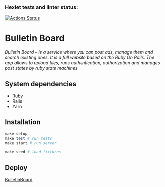 ### Hexlet tests and linter status:
[![Actions Status](https://github.com/ponttor/rails-project-lvl3/actions/workflows/hexlet-check.yml/badge.svg)](https://github.com/ponttor/rails-project-lvl3/actions)

# Bulletin Board

*Bulletin Board – is a service where you can post ads, manage them and search existing ones. It is a full website based on the Ruby On Rails. The app allows to upload files, runs authentication, authorization and manages post states by ruby state machines.*

## System dependencies

- Ruby
- Rails
- Yarn

## Installation

```ruby
make setup
make test # run tests
make start # run server

make seed # load fixtures
```

## Deploy

[BulletinBoard](https://rails-project-lvl3.onrender.com)
